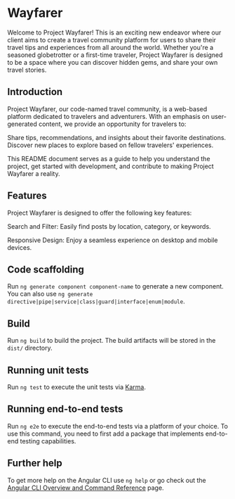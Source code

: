 # Wayfarer

Welcome to Project Wayfarer! This is an exciting new endeavor where our client aims to create a travel community platform for users to share their travel tips and experiences from all around the world. Whether you're a seasoned globetrotter or a first-time traveler, Project Wayfarer is designed to be a space where you can discover hidden gems, and share your own travel stories.

## Introduction
Project Wayfarer, our code-named travel community, is a web-based platform dedicated to travelers and adventurers. With an emphasis on user-generated content, we provide an opportunity for travelers to:

Share tips, recommendations, and insights about their favorite destinations.
Discover new places to explore based on fellow travelers' experiences.

This README document serves as a guide to help you understand the project, get started with development, and contribute to making Project Wayfarer a reality.

## Features
Project Wayfarer is designed to offer the following key features:

Search and Filter: Easily find posts by location, category, or keywords.

Responsive Design: Enjoy a seamless experience on desktop and mobile devices.

## Code scaffolding

Run `ng generate component component-name` to generate a new component. You can also use `ng generate directive|pipe|service|class|guard|interface|enum|module`.

## Build

Run `ng build` to build the project. The build artifacts will be stored in the `dist/` directory.

## Running unit tests

Run `ng test` to execute the unit tests via [Karma](https://karma-runner.github.io).

## Running end-to-end tests

Run `ng e2e` to execute the end-to-end tests via a platform of your choice. To use this command, you need to first add a package that implements end-to-end testing capabilities.

## Further help

To get more help on the Angular CLI use `ng help` or go check out the [Angular CLI Overview and Command Reference](https://angular.io/cli) page.
